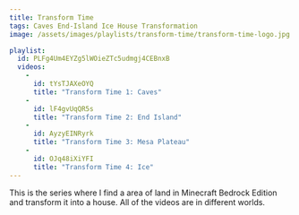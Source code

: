 ```yaml
---
title: Transform Time
tags: Caves End-Island Ice House Transformation
image: /assets/images/playlists/transform-time/transform-time-logo.jpg

playlist:
  id: PLFg4Um4EYZg5lWOieZTc5udmgj4CEBnxB
  videos:
    - 
      id: tYsTJAXeOYQ
      title: "Transform Time 1: Caves"
    - 
      id: lF4gvUqQR5s
      title: "Transform Time 2: End Island"
    - 
      id: AyzyEINRyrk
      title: "Transform Time 3: Mesa Plateau"
    - 
      id: OJq48iXiYFI
      title: "Transform Time 4: Ice"
---
```

<p>This is the series where I find a area of land in Minecraft Bedrock Edition and transform it into a house. All of the videos are in different worlds.</p>